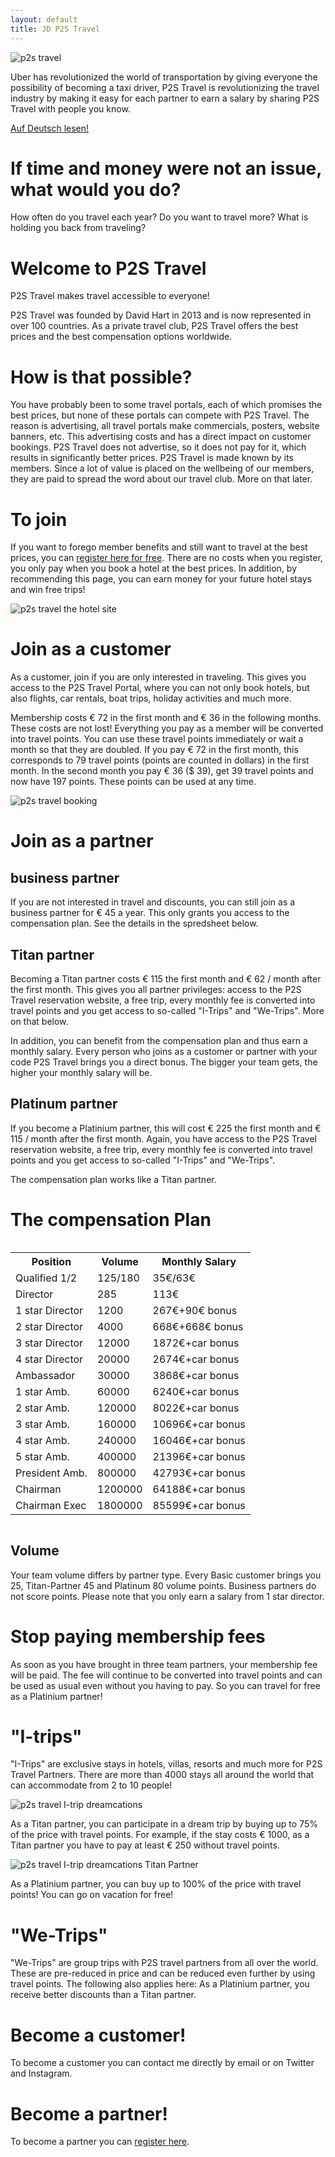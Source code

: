 ```yaml
---
layout: default
title: JD P2S Travel
---
```


<img class="d-block w-100 img-fluid" src="/assets/FrontPage/P2S.png" alt="p2s travel">

<p class="intro">Uber has revolutionized the world of transportation by giving everyone the possibility of becoming a taxi driver, P2S Travel is revolutionizing the travel industry by making it easy for each partner to earn a salary by sharing P2S Travel with people you know.</p>

[Auf Deutsch lesen!](https://jdtravelp2s.github.io/)

# If time and money were not an issue, what would you do?

How often do you travel each year? Do you want to travel more? What is holding you back from traveling?

# Welcome to P2S Travel

P2S Travel makes travel accessible to everyone!

P2S Travel was founded by David Hart in 2013 and is now represented in over 100 countries. As a private travel club, P2S Travel offers the best prices and the best compensation options worldwide.

# How is that possible?

You have probably been to some travel portals, each of which promises the best prices, but none of these portals can compete with P2S Travel. The reason is advertising, all travel portals make commercials, posters, website banners, etc. This advertising costs and has a direct impact on customer bookings. P2S Travel does not advertise, so it does not pay for it, which results in significantly better prices. P2S Travel is made known by its members. Since a lot of value is placed on the wellbeing of our members, they are paid to spread the word about our travel club. More on that later.

# To join

If you want to forego member benefits and still want to travel at the best prices, you can [register here for free](https://thehotelsite.com/jdp2stravel). There are no costs when you register, you only pay when you book a hotel at the best prices. In addition, by recommending this page, you can earn money for your future hotel stays and win free trips!

<img class="d-block w-100 img-fluid" src="/assets/FrontPage/thehotelsite.png" alt="p2s travel the hotel site">

# Join as a customer

As a customer, join if you are only interested in traveling. This gives you access to the P2S Travel Portal, where you can not only book hotels, but also flights, car rentals, boat trips, holiday activities and much more.

Membership costs € 72 in the first month and € 36 in the following months. These costs are not lost! Everything you pay as a member will be converted into travel points. You can use these travel points immediately or wait a month
so that they are doubled. If you pay € 72 in the first month, this corresponds to 79 travel points (points are counted in dollars) in the first month. In the second month you pay € 36 ($ 39), get 39 travel points and now have 197 points. These points can be used at any time.

<img class="d-block w-100 img-fluid" src="/assets/FrontPage/P2SBooking.png" alt="p2s travel booking">

# Join as a partner

## business partner

If you are not interested in travel and discounts, you can still join as a business partner for € 45 a year. This only grants you access to the compensation plan. See the details in the spredsheet below.

## Titan partner

Becoming a Titan partner costs € 115 the first month and € 62 / month after the first month. This gives you all partner privileges: access to the P2S Travel reservation website, a free trip, every monthly fee is converted into travel points and you get access to so-called "I-Trips" and "We-Trips". More on that below.

In addition, you can benefit from the compensation plan and thus earn a monthly salary. Every person who joins as a customer or partner with your code P2S Travel brings you a direct bonus. The bigger your team gets, the higher your monthly salary will be.

## Platinum partner

If you become a Platinium partner, this will cost € 225 the first month and € 115 / month after the first month. Again, you have access to the P2S Travel reservation website, a free trip, every monthly fee is converted into travel points and you get access to so-called "I-Trips" and "We-Trips".

The compensation plan works like a Titan partner.

# The compensation Plan

<div style="overflow-x:auto;">
    <table>
    <tr>
    <th class="tg-0lax">Position</th>
    <th class="tg-0lax">Volume</th>
    <th class="tg-0lax">Monthly Salary</th>
    </tr>
    <tr>
    <td class="tg-0lax">Qualified 1/2</td>
    <td class="tg-0lax">125/180</td>
    <td class="tg-0lax">35€/63€</td>
    </tr>
    <tr>
    <td class="tg-0lax">Director</td>
    <td class="tg-0lax">285<br></td>
    <td class="tg-0lax">113€</td>
    </tr>
    <tr>
    <td class="tg-0lax">1 star Director</td>
    <td class="tg-0lax">1200<br></td>
    <td class="tg-0lax">267€+90€ bonus</td>
    </tr>
    <tr>
    <td class="tg-0lax">2 star Director</td>
    <td class="tg-0lax">4000<br></td>
    <td class="tg-0lax">668€+668€ bonus</td>
    </tr>
    <tr>
    <td class="tg-0lax">3 star Director</td>
    <td class="tg-0lax">12000</td>
    <td class="tg-0lax">1872€+car bonus</td>
    </tr>
    <tr>
    <td class="tg-0lax">4 star Director</td>
    <td class="tg-0lax">20000</td>
    <td class="tg-0lax">2674€+car bonus</td>
    </tr>
    <tr>
    <td class="tg-0lax">Ambassador</td>
    <td class="tg-0lax">30000</td>
    <td class="tg-0lax">3868€+car bonus</td>
    </tr>
    <tr>
    <td class="tg-0lax">1 star Amb.</td>
    <td class="tg-0lax">60000</td>
    <td class="tg-0lax">6240€+car bonus</td>
    </tr>
    <tr>
    <td class="tg-0lax">2 star Amb.</td>
    <td class="tg-0lax">120000</td>
    <td class="tg-0lax">8022€+car bonus</td>
    </tr>
    <tr>
    <td class="tg-0lax">3 star Amb.</td>
    <td class="tg-0lax">160000</td>
    <td class="tg-0lax">10696€+car bonus</td>
    </tr>
    <tr>
    <td class="tg-0lax">4 star Amb.</td>
    <td class="tg-0lax">240000</td>
    <td class="tg-0lax">16046€+car bonus</td>
    </tr>
    <tr>
    <td class="tg-0lax">5 star Amb.</td>
    <td class="tg-0lax">400000</td>
    <td class="tg-0lax">21396€+car bonus</td>
    </tr>
    <tr>
    <td class="tg-0lax">President Amb.</td>
    <td class="tg-0lax">800000</td>
    <td class="tg-0lax">42793€+car bonus</td>
    </tr>
    <tr>
    <td class="tg-0lax">Chairman</td>
    <td class="tg-0lax">1200000<br></td>
    <td class="tg-0lax">64188€+car bonus</td>
    </tr>
    <tr>
    <td class="tg-0lax">Chairman Exec</td>
    <td class="tg-0lax">1800000</td>
    <td class="tg-0lax">85599€+car bonus</td>
    </tr>
  </table>
</div>

## Volume

Your team volume differs by partner type. Every Basic customer brings you 25, Titan-Partner 45 and Platinum 80 volume points. Business partners do not score points. Please note that you only earn a salary from 1 star director.

# Stop paying membership fees

As soon as you have brought in three team partners, your membership fee will be paid. The fee will continue to be converted into travel points and can be used as usual even without you having to pay. So you can travel for free as a Platinium partner!

# "I-trips"

"I-Trips" are exclusive stays in hotels, villas, resorts and much more for P2S Travel Partners. There are more than 4000 stays all around the world that can accommodate from 2 to 10 people!

<img class="d-block w-100 img-fluid" src="/assets/FrontPage/I-trip.png" alt="p2s travel I-trip dreamcations">

As a Titan partner, you can participate in a dream trip by buying up to 75% of the price with travel points. For example, if the stay costs € 1000, as a Titan partner you have to pay at least € 250 without travel points.

<img class="d-block w-100 img-fluid" src="/assets/FrontPage/India.jpg" alt="p2s travel I-trip dreamcations Titan Partner">

As a Platinium partner, you can buy up to 100% of the price with travel points! You can go on vacation for free!

# "We-Trips"

"We-Trips" are group trips with P2S travel partners from all over the world. These are pre-reduced in price and can be reduced even further by using travel points. The following also applies here: As a Platinium partner, you receive better discounts than a Titan partner.

# Become a customer!

To become a customer you can contact me directly by email or on Twitter and Instagram.

# Become a partner!

To become a partner you can [register here](https://p2stravel.com/join/jdtravelp2s).
